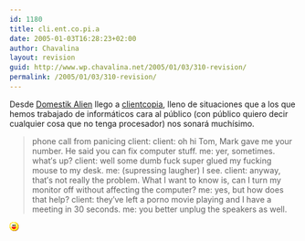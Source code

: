```yaml
---
id: 1180
title: cli.ent.co.pi.a
date: 2005-01-03T16:28:23+02:00
author: Chavalina
layout: revision
guid: http://www.wp.chavalina.net/2005/01/03/310-revision/
permalink: /2005/01/03/310-revision/
---
```

Desde <a href="http://www.domestikalien.com/index.php" target="_blank">Domestik Alien</a> llego a <a href="http://www.clientcopia.com" target="_blank">clientcopia</a>, lleno de situaciones que a los que hemos trabajado de informáticos cara al público (con público quiero decir cualquier cosa que no tenga procesador) nos sonará muchísimo.

> phone call from panicing client: client: oh hi Tom, Mark gave me your number. He said you can fix computer stuff. me: yer, sometimes. what′s up? client: well some dumb fuck super glued my fucking mouse to my desk. me: (supressing laugher) I see. client: anyway, that′s not really the problem. What I want to know is, can I turn my monitor off without affecting the computer? me: yes, but how does that help? client: they′ve left a porno movie playing and I have a meeting in 30 seconds. me: you better unplug the speakers as well.

![emo](/imagenes/emoticonos/risa.gif)